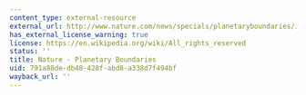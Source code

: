 ```yaml
---
content_type: external-resource
external_url: http://www.nature.com/news/specials/planetaryboundaries/index.html
has_external_license_warning: true
license: https://en.wikipedia.org/wiki/All_rights_reserved
status: ''
title: Nature - Planetary Boundaries
uid: 791a88de-db48-428f-abd8-a338d7f494bf
wayback_url: ''
---
```

